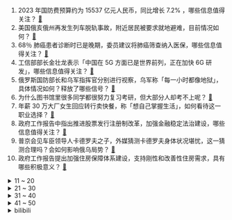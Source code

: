 1. 2023 年国防费预算约为 15537 亿元人民币，同比增长 7.2% ，哪些信息值得关注？ [:link:](https://www.zhihu.com/question/587693449)
2. 美国俄亥俄州再发生列车脱轨事故，附近居民被要求就地避难，目前情况如何？ [:link:](https://www.zhihu.com/question/587703325)
3. 68％ 肺癌患者诊断时已是晚期，委员建议将肺癌筛查纳入医保，哪些信息值得关注？ [:link:](https://www.zhihu.com/question/587716313)
4. 工信部部长金壮龙表示「中国在 5G 方面已是世界前列，正在加快 6G 研发」，哪些信息值得关注？ [:link:](https://www.zhihu.com/question/587691577)
5. 俄罗斯国防部长和乌军指挥官分别进行视察，乌军称「每一小时都像地狱」，具体情况如何？释放了哪些信号？ [:link:](https://www.zhihu.com/question/587711501)
6. 为什么图书馆里很多同学都很努力复习考研，但大部分人却考不上呢？ [:link:](https://www.zhihu.com/question/430364218)
7. 年薪 30 万大厂女生回应转行卖快餐，称「想自己掌握生活」，如何看待这一职业选择？ [:link:](https://www.zhihu.com/question/586908117)
8. 政府工作报告中指出推进股票发行注册制改革，加强金融稳定法治建设，哪些信息值得关注？ [:link:](https://www.zhihu.com/question/587681477)
9. 普京会见车臣领导人卡德罗夫之子，外媒猜测卡德罗夫身体状况堪忧，这一猜测合理吗？会如何影响俄乌局势？ [:link:](https://www.zhihu.com/question/587715453)
10. 政府工作报告提出加强住房保障体系建设，支持刚性和改善性住房需求，具有哪些积极意义？ [:link:](https://www.zhihu.com/question/587685144)
<details>
<summary>11 ~ 20</summary>

11. 22-23 赛季 NBA  勇士105 ：113湖人，库里复出，克莱插眼美眉。如何评价这场比赛？ [:link:](https://www.zhihu.com/question/587788872)
12. 为什么《狂飙》中高启强愿意跟儿子玩命飙车却还要杀儿子？ [:link:](https://www.zhihu.com/question/581767955)
13. 在过去的岁月里，你经历过怎样的故事足以温暖你的余生？ [:link:](https://www.zhihu.com/question/35903519)
14. 在哪一刻让你觉得有一只宠物是一件幸福的事？ [:link:](https://www.zhihu.com/question/276662215)
15. 政府工作报告指出持续推进以人为核心的新型城镇化，十年 1.4 亿农村人口在城镇落户，哪些信息值得关注？ [:link:](https://www.zhihu.com/question/587681937)
16. 儿子篮球班濒临倒闭，家长自掏 1000 万买下，并表示「希望儿子继续和熟悉的队友打球」，如何看待此事？ [:link:](https://www.zhihu.com/question/587110792)
17. 为什么章北海人气那么高？ [:link:](https://www.zhihu.com/question/468915692)
18. 苹果手表续航为什么那么差? [:link:](https://www.zhihu.com/question/547876737)
19. 为什么说《塞尔达传说：荒野之息》难以复制？ [:link:](https://www.zhihu.com/question/586628150)
20. 22-23 赛季英超利物浦 7:0 曼联，创双红会历史最大比分，萨拉赫、努涅斯双响，如何评价这场比赛？ [:link:](https://www.zhihu.com/question/587776542)
</details>
<details>
<summary>21 ~ 30</summary>

21. 如何评价苏小玎在电视剧《狂飙》中饰演的高启盛一角？ [:link:](https://www.zhihu.com/question/584241078)
22. 消息人士称俄罗斯准备封存受损的「北溪」天然气管道，这将会带来哪些影响？ [:link:](https://www.zhihu.com/question/587678089)
23. 欧洲人都能用流畅的英语交流吗? [:link:](https://www.zhihu.com/question/469584444)
24. 你会被什么给治愈？ [:link:](https://www.zhihu.com/question/585765135)
25. 到底有哪些补品真正有用？ [:link:](https://www.zhihu.com/question/367477647)
26. 《明日方舟：终末地》即将一测，各位对这款游戏有什么期待吗？ [:link:](https://www.zhihu.com/question/587733303)
27. 从哪一刻意识到自己长大了? [:link:](https://www.zhihu.com/question/582814576)
28. 你能把孤独写到什么程度？ [:link:](https://www.zhihu.com/question/587336654)
29. 如何评价《原神》3.5风花节？ [:link:](https://www.zhihu.com/question/587286784)
30. 你觉得什么才是健身？ [:link:](https://www.zhihu.com/question/459517941)
</details>
<details>
<summary>31 ~ 40</summary>

31. 牛肉怎么炒才是嫩的呢？为什么才炒一下就老了？ [:link:](https://www.zhihu.com/question/50760728)
32. 火车夜晚经过某些站，乘务员为什么要求拉窗帘？ [:link:](https://www.zhihu.com/question/566158526)
33. 摩根大通预测 2023 年中国经济将增长 5.6 %，房价下半年有望回升，有哪些信息值得关注？ [:link:](https://www.zhihu.com/question/586990626)
34. 当通用型人工智能完全成熟后，能不能根本取消钱这个概念，所有人类什么也不用做，任何资源都由机器人采集? [:link:](https://www.zhihu.com/question/587667324)
35. 懒人应该配备哪些小家电？ [:link:](https://www.zhihu.com/question/541581547)
36. 为什么要对 loss function 求偏导数？ [:link:](https://www.zhihu.com/question/587023515)
37. 2023 LPL 春季赛JDG VS OMG，如何评价这场比赛？ [:link:](https://www.zhihu.com/question/587719037)
38. 有些猫咪为什么只有挨着人才能睡着？ [:link:](https://www.zhihu.com/question/587047637)
39. 计算机专业，在宿舍搭建简易 NAS 有什么好的方案？ [:link:](https://www.zhihu.com/question/587135555)
40. 年轻人宁买万元手机不愿花 4 元充电，背后的消费心理是什么？ [:link:](https://www.zhihu.com/question/553849188)
</details>
<details>
<summary>41 ~ 50</summary>

41. 有哪些家庭教育方面的书籍值得推荐？ [:link:](https://www.zhihu.com/question/577339524)
42. 职场女性如何寻找实现自我价值和育儿的平衡点？ [:link:](https://www.zhihu.com/question/501093768)
43. 有哪些作家笔下的美食？ [:link:](https://www.zhihu.com/question/312532145)
44. 《红楼梦》中有哪些你反复品读以后才懂得的细节？ [:link:](https://www.zhihu.com/question/358463915)
45. 媒体称梅西拒绝了巴黎第一份续约合同，不同意降薪，如何看待此事？梅西未来可能会去哪儿？ [:link:](https://www.zhihu.com/question/587483603)
46. 为什么我们仍要教会孩子善良？ [:link:](https://www.zhihu.com/question/569430746)
47. 有什么 38  女神节值得买的家用脱毛仪？ [:link:](https://www.zhihu.com/question/586921591)
48. 继波兰之后，芬兰宣布要在芬俄边境修隔离墙，耗资约 4 亿美元，长 200 公里，如何看待此事？ [:link:](https://www.zhihu.com/question/586936750)
49. 22-23 赛季英超阿森纳 3:2 伯恩茅斯，让二追三读秒绝杀逆转，如何评价这场比赛？ [:link:](https://www.zhihu.com/question/587626933)
50. 《灌篮高手》最大的败笔是什么？ [:link:](https://www.zhihu.com/question/478133861)
</details><details>
<summary>bilibili</summary>

1. 《崩坏3》动画短片「毕业旅行」 [:link:](//www.bilibili.com/video/BV1Kj411g7Lu)
2. 超级宇宙无敌回旋巨烂活 [:link:](//www.bilibili.com/video/BV118411F7Ea)
3. 一群up主在城市玩共享位置捉迷藏！肾上腺素飙升！！ [:link:](//www.bilibili.com/video/BV1Uv4y1h7Gb)
4. 【明日方舟×怪物猎人】SideStory「落叶逐火」活动宣传PV [:link:](//www.bilibili.com/video/BV1BM4y1R718)
5. 寄生の诱惑 [:link:](//www.bilibili.com/video/BV1D24y187yq)
6. 弹！ [:link:](//www.bilibili.com/video/BV1Jg4y1n7QQ)
7. 带tim去吃杭州最顶级的餐厅，没想到他带来了…【还愿挑战ep18-金沙厅】 [:link:](//www.bilibili.com/video/BV13Y41167Up)
8. 三十岁出身农村一无所有的我，用骑行改变了自己的人生，涅槃重生 [:link:](//www.bilibili.com/video/BV1z24y137CU)
9. 对于广袤星空的遐想，可以从一款游戏开始【Outer Wilds】 [:link:](//www.bilibili.com/video/BV1as4y1o7Ry)
10. 水母头你散着的时候它是水母头～ 很多时候你可以让它变成其他发型 哈哈～ 不香吗？ 就真的是可塑性很强😏#刘格格 #骗你生女儿 #水母头 [:link:](//www.bilibili.com/video/BV12v4y1h7Ku)
<details>
<summary>11 ~ 20</summary>

11. 老板决定再养我们一年  诶嘿又能当一年废物了！！！！ [:link:](//www.bilibili.com/video/BV1eY4y117KW)
12. 就你这样能有什么生意 [:link:](//www.bilibili.com/video/BV1v54y1u7m1)
13. 炒作界的宗师是谁？【硬核狠人48】 [:link:](//www.bilibili.com/video/BV1Fs4y1Z7fL)
14. 这是身处黑暗的父亲，对迪希雅最好的保护吧！“你有我们梦寐以求的自由和善良” [:link:](//www.bilibili.com/video/BV1LM41177km)
15. 我花了三年，终于造出一片荧光海 [:link:](//www.bilibili.com/video/BV1hj411g7gg)
16. 大家好，我是猫和老鼠动画师John，我正式入驻B站啦！ [:link:](//www.bilibili.com/video/BV1Cj411g7e5)
17. 两年多终于找到了，18.5斤巨无霸皇帝蟹，我人都吃傻了 [:link:](//www.bilibili.com/video/BV1vX4y1D7hP)
18. 【warma/怒九】陪我打游戏！(胁迫) [:link:](//www.bilibili.com/video/BV1XT411v76Y)
19. 赛尔号最逆天的BOSS，变态到被UP主1秒10喷！ [:link:](//www.bilibili.com/video/BV1ag4y1E72F)
20. 【CG概念短片】北京之下的尼伯龙根 [:link:](//www.bilibili.com/video/BV1cY4y127pj)
</details>
<details>
<summary>21 ~ 30</summary>

21. 路边熟食摊和熟食店竟都有这么多缺斤少两，以后大家买熟食前一定要找个心咯 [:link:](//www.bilibili.com/video/BV1W24y1V7cf)
22. 课 堂 请 勿 对 对 子【中国现代史】！！！ [:link:](//www.bilibili.com/video/BV1k8411F7pM)
23. 国际惯例！只提供军火却不参战？《叶卡捷琳娜》S2P1 [:link:](//www.bilibili.com/video/BV11N411F7XY)
24. 这样的结局是万万没想到的 [:link:](//www.bilibili.com/video/BV1iY4y117hy)
25. 超越终焉？主角成神！带你看崩坏3完结篇到底演了啥！「崩坏3剧情讲堂#14」 [:link:](//www.bilibili.com/video/BV19N411F74Z)
26. “请，好好地看着我” [:link:](//www.bilibili.com/video/BV1Sx4y1K7Gq)
27. 一锅乱炖：关东煮！ [:link:](//www.bilibili.com/video/BV17g4y1E7YM)
28. 【超难】站着不动通关惊变100天！ [:link:](//www.bilibili.com/video/BV1UM4y1R76o)
29. 卖家你最好是不要让我找到你 [:link:](//www.bilibili.com/video/BV1B24y137wj)
30. 热门角落建筑师鉴定 [:link:](//www.bilibili.com/video/BV1ZY4y117Vv)
</details>
<details>
<summary>31 ~ 40</summary>

31. 《原子之心》烧冰箱真人俄配（除了冰箱的骚话，你还能知道点别的） [:link:](//www.bilibili.com/video/BV19M4y1R7ZF)
32. 活了二十年，就为了看懂这个视频 [:link:](//www.bilibili.com/video/BV1oM411x7DE)
33. 宿舍大同  美美与共！ [:link:](//www.bilibili.com/video/BV1ng4y1n7BW)
34. “可是呢，我肩上背带，再靠不回来” [:link:](//www.bilibili.com/video/BV1HX4y1D7pb)
35. 小伙子还不太适应这副身体吧？ [:link:](//www.bilibili.com/video/BV1xg4y1E7do)
36. 【NCT】Cover｜RENJUN - なんでもないや (RADWIMPS) [:link:](//www.bilibili.com/video/BV18s4y1L7ot)
37. 自制忏悔辅助器 [:link:](//www.bilibili.com/video/BV1HL41117oQ)
38. 你们要的《阳光开朗大男孩》改国风 [:link:](//www.bilibili.com/video/BV13L411f7tQ)
39. 当年最让我头疼的学生，如今又成了最让我头疼的老师 [:link:](//www.bilibili.com/video/BV1wj41137GH)
40. 精子告急？第一人称沉浸式捐精，实拍精卵结合全过程！ [:link:](//www.bilibili.com/video/BV1ZM411x72c)
</details>
<details>
<summary>41 ~ 50</summary>

41. 最近搬砖很努力，奖励自己一个樱岛麻衣学姐 [:link:](//www.bilibili.com/video/BV13Y4y117Mb)
42. 当诗人知道你在背他们的诗词！杜甫亮了！ [:link:](//www.bilibili.com/video/BV19L411Z7xm)
43. 《关于我在B站和10万人一起上自习的这件事》 [:link:](//www.bilibili.com/video/BV1HY411k7Vx)
44. 因为她值得我这么做！ [:link:](//www.bilibili.com/video/BV1Co4y1r7Hg)
45. 小哥哥给了一个非常中肯的评价 [:link:](//www.bilibili.com/video/BV1dT411v71n)
46. 两位猛男假装成韩国人，去理发店做造型，结果…… [:link:](//www.bilibili.com/video/BV1Es4y1Z7va)
47. 耗时3天3夜，我开了一家餐厅！ [:link:](//www.bilibili.com/video/BV1dY411r7zR)
48. 厉不厉害，你坤哥？蔡徐坤演的逆天偶像剧，看完我眼睛瞎了 [:link:](//www.bilibili.com/video/BV1NY4y127U2)
49. 卧龙我光捏脸就捏了三天！！！ [:link:](//www.bilibili.com/video/BV1r54y1u7LX)
50. 梦开始的地方^-^ [:link:](//www.bilibili.com/video/BV1cD4y1M7hA)
</details>
<details>
<summary>51 ~ 60</summary>

51. 希望我的爱心早餐能够给你带来温暖！ [:link:](//www.bilibili.com/video/BV1x54y1u7Ph)
52. 【罗翔】当我们讨论罪责自负，我们在关注什么？ [:link:](//www.bilibili.com/video/BV1ns4y1o7bD)
53. 史诗巨制！提瓦特历史唯一指定教材 [:link:](//www.bilibili.com/video/BV1ET411Y7VT)
54. 2023.3.4-周杰伦嘉年华悉尼演唱会2小时纯享｜Jay Chou Carnival World Tour [:link:](//www.bilibili.com/video/BV1rY4y1C779)
55. 家长快进来！一招让你的孩子彻底摆脱游戏的毒害！（比电击管用） [:link:](//www.bilibili.com/video/BV1jv4y1h7Be)
56. 河南.厨子赶会 ¥1 [:link:](//www.bilibili.com/video/BV1q24y187Z2)
57. 帅小伙耗时21天，终于做出细可穿针的文思豆腐！ [:link:](//www.bilibili.com/video/BV16j411g7Ta)
58. 猫的脑子里面到底装了什么 [:link:](//www.bilibili.com/video/BV1No4y1r7Pd)
59. 不好意思！陈书婷和许半夏都不是我想看的女性角色！【老王】 [:link:](//www.bilibili.com/video/BV1rs4y1L7Pb)
60. 极限修复！35年前清华大学研制点错科技树的中文电脑 - GeekLogic EP13 [:link:](//www.bilibili.com/video/BV1FM41147DR)
</details>
<details>
<summary>61 ~ 70</summary>

61. 【忘川风华录·蒲松龄】妄语人间【星尘infinity原创】“夜雨还魂，纸笔兴波” [:link:](//www.bilibili.com/video/BV1yj411g7Lo)
62. 【小弟学校篇】沙 包 的 战 争！ [:link:](//www.bilibili.com/video/BV1VY411k7XD)
63. 塔斯汀：我的银行卡密码是xx9527 [:link:](//www.bilibili.com/video/BV1t24y1t7wv)
64. 这段视频，笑着笑着就哭了… [:link:](//www.bilibili.com/video/BV1yM411x7YX)
65. 为了招待海南朋友，我喊来全村人给他做饭！ [:link:](//www.bilibili.com/video/BV1uM41147od)
66. 《 阳 光 开 朗 睡 大 觉 》 [:link:](//www.bilibili.com/video/BV1Y54y1u77B)
67. 【live2d动画】您看我像人吗 [:link:](//www.bilibili.com/video/BV1N24y1h7YG)
68. STUDY WITH MIKU - part1 - [:link:](//www.bilibili.com/video/BV1hA411y7UC)
69. 真希望有灵气复苏的一天呀 [:link:](//www.bilibili.com/video/BV15b411Q7Df)
70. 山河四省·河南！地理如何造河南，河南如何“造中华”？【这里是中国】 [:link:](//www.bilibili.com/video/BV1jM4y1d7Gw)
</details>
<details>
<summary>71 ~ 80</summary>

71. 【散兵/流浪者动态LIVE2D】耗时一周的动态来了！！我也秃了（那种语气） [:link:](//www.bilibili.com/video/BV1DD4y1T7aL)
72. 脑子好疼。。 [:link:](//www.bilibili.com/video/BV1sL41117Vn)
73. 所以选赵德柱还是选鹰眼？ [:link:](//www.bilibili.com/video/BV1xT411Y7wa)
74. 妈妈：是时候表演真正的技术了！ [:link:](//www.bilibili.com/video/BV1DM411x7si)
75. 啊？6.0 [:link:](//www.bilibili.com/video/BV1154y1u7v1)
76. 就你小子犯我大吴疆土？ [:link:](//www.bilibili.com/video/BV1sM411x7sF)
77. 给未婚男生提个醒 U will love this! [:link:](//www.bilibili.com/video/BV1Y24y1t7Zg)
78. 芬兰一家人大战凉皮肉夹馍疯狂抢食！体验自制BiangBiang面笑不活了！水盆羊肉上桌秒光！ [:link:](//www.bilibili.com/video/BV1eM411x7ka)
79. 3.5风花节首日剧情不容错过的彩蛋！赛诺真去看风魔龙了！安柏优菈柯莱一起玩！【风花的呼吸】3月3日彩蛋收集 [:link:](//www.bilibili.com/video/BV1JL411f7Pg)
80. 【崩坏3】六年故事的答案，我想与你分享。 [:link:](//www.bilibili.com/video/BV15g4y1E78h)
</details>
<details>
<summary>81 ~ 90</summary>

81. 4K·HDR《漫威蜘蛛侠》电影版【中英双字 | 𝟐𝟏:𝟗超宽银幕】如果有超凡3，大概就是这样了吧 [:link:](//www.bilibili.com/video/BV1UL411Z7bm)
82. 我在《语文》里遇到了救赎，但后来他被删除了。这节老师不再教的课，请允许我告诉你 [:link:](//www.bilibili.com/video/BV1sY4y117UN)
83. 20元随便吃 ,在素食餐厅实现碳水自由,炒泡面吃到爽! [:link:](//www.bilibili.com/video/BV1B84y1K7U3)
84. 我把学妹的随口哼哼写成了歌？太好听了吧！《舍离去》 [:link:](//www.bilibili.com/video/BV1d84y1E795)
85. 让朋友来接机 她居然cos了我最爱的瑶瑶！！！！ [:link:](//www.bilibili.com/video/BV1h54y1u7QV)
86. 可能是性价比最高的自助餐！鲍鱼生腌螃蟹不限量！能吃垮老板吗？ [:link:](//www.bilibili.com/video/BV1HD4y1M7uB)
87. 爱乐之城之澳门版 [:link:](//www.bilibili.com/video/BV1Hs4y1o7EK)
88. “如何坐高铁”事件背后：厌蠢症暴露什么心理？ [:link:](//www.bilibili.com/video/BV1DM411x71v)
89. 这几款饮品让我想起贝爷的“灌肠”手法 [:link:](//www.bilibili.com/video/BV1hv4y1h7ok)
90. 欢迎来到moss与智子的婚礼现场！！！ [:link:](//www.bilibili.com/video/BV1v8411F7yq)
</details>
<details>
<summary>91 ~ 100</summary>

91. 姐穿了半辈子的好衣服 [:link:](//www.bilibili.com/video/BV1Ps4y1Z7Je)
92. 评分8.7！可以开香槟了？假面骑士极狐半程吐槽！ [:link:](//www.bilibili.com/video/BV1B84y1P7bj)
93. 184元一盒红烧牛肉面！现在年轻人连泡面都吃不起了吗？？？ [:link:](//www.bilibili.com/video/BV1M54y137ho)
94. 《 抗 洪 茂 谷 柑 》 [:link:](//www.bilibili.com/video/BV1z84y1K7gm)
95. 非   宏   勿   扰：灯王诞生 [:link:](//www.bilibili.com/video/BV1Rs4y1L7qt)
96. 我的世界 “基岩版” [:link:](//www.bilibili.com/video/BV1854y1u7eg)
97. 【STN快报第七季07】幸好有霰弹枪，不然我就要被野人挠破皮了 [:link:](//www.bilibili.com/video/BV1X24y1t74c)
98. 在逃公主的高跟鞋！ [:link:](//www.bilibili.com/video/BV19s4y1o7F6)
99. 【TF家族】《一起去做的N件事》第十七件事：一起来种太阳吧！（上） [:link:](//www.bilibili.com/video/BV12g4y1E7H5)
100. 我结婚了！ [:link:](//www.bilibili.com/video/BV1i8411F7JM)
</details></details>